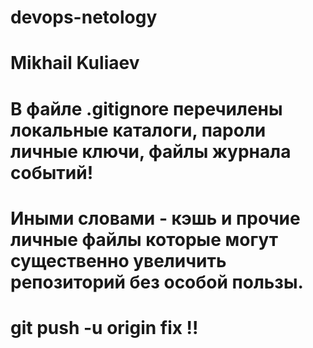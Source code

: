 # devops-netology
# Mikhail Kuliaev

# В файле .gitignore перечилены локальные каталоги, пароли личные ключи, файлы журнала событий!
# Иными словами - кэшь и прочие личные файлы которые могут существенно увеличить репозиторий без особой пользы.  
# git push -u origin fix  !!
